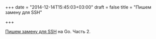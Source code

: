 +++
date = "2014-12-14T15:45:03+03:00"
draft = false
title = "Пишем замену для SSH"

+++

<p><a href="http://blog.appsdeck.eu/post/105010314493/writing-a-replacement-to-openssh-using-go-2-2">Пишем замену для SSH</a> на Go. Часть 2.</p>

